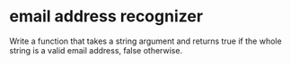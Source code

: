# email address recognizer

Write a function that takes a string argument and returns true if the whole string is a valid email address, false otherwise.
